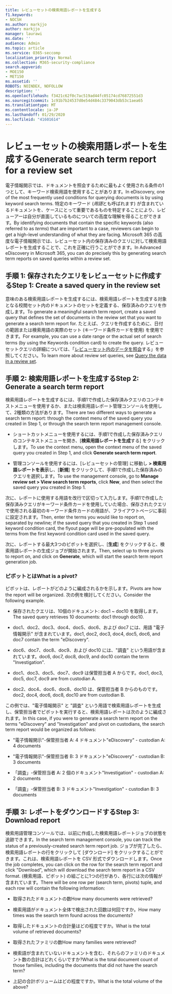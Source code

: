 ```yaml
---
title: レビューセットの検索用語レポートを生成する
f1.keywords:
- NOCSH
ms.author: markjjo
author: markjjo
manager: laurawi
ms.date: ''
audience: Admin
ms.topic: article
ms.service: O365-seccomp
localization_priority: Normal
ms.collection: M365-security-compliance
search.appverid:
- MOE150
- MET150
ms.assetid: ''
ROBOTS: NOINDEX, NOFOLLOW
description: ''
ms.openlocfilehash: f3421c62f0c7ac519ad44fc05174cd76872551d3
ms.sourcegitcommit: 1c91b7b24537d0e54d484c3379043db53c1aea65
ms.translationtype: MT
ms.contentlocale: ja-JP
ms.lasthandoff: 01/29/2020
ms.locfileid: "41601614"
---
```

# <a name="generate-search-term-report-for-a-review-set"></a><span data-ttu-id="b838f-102">レビューセットの検索用語レポートを生成する</span><span class="sxs-lookup"><span data-stu-id="b838f-102">Generate search term report for a review set</span></span>

<span data-ttu-id="b838f-103">電子情報開示では、ドキュメントを照会するために最もよく使用される条件の1つとして、キーワード検索用語を使用することがあります。</span><span class="sxs-lookup"><span data-stu-id="b838f-103">In eDiscovery, one of the most frequently used conditions for querying documents is by using keyword search terms.</span></span> <span data-ttu-id="b838f-104">特定のキーワード (*用語*とも呼ばれます) が含まれているドキュメントを、ケースにとって重要であるものを特定することにより、レビューアーは自分が直面しているものについての高度な理解を得ることができます。</span><span class="sxs-lookup"><span data-stu-id="b838f-104">By identifying documents that contain the specific keywords (also referred to as *terms*) that are important to a case, reviewers can begin to get a high-level understanding of what they are facing.</span></span> <span data-ttu-id="b838f-105">Microsoft 365 の高度な電子情報開示では、レビューセット内の保存済みのクエリに対して検索用語レポートを生成することで、これを正確に行うことができます。</span><span class="sxs-lookup"><span data-stu-id="b838f-105">In Advanced eDiscovery in Microsoft 365, you can do precisely this by generating search term reports on saved queries within a review set.</span></span>

## <a name="step-1-create-a-saved-query-in-the-review-set"></a><span data-ttu-id="b838f-106">手順 1: 保存されたクエリをレビューセットに作成する</span><span class="sxs-lookup"><span data-stu-id="b838f-106">Step 1: Create a saved query in the review set</span></span>

<span data-ttu-id="b838f-107">意味のある検索用語レポートを生成するには、検索用語レポートを生成する対象となる校閲セット内のドキュメントのセットを定義する、保存済みのクエリを作成します。</span><span class="sxs-lookup"><span data-stu-id="b838f-107">To generate a meaningful search term report, create a saved query that defines the set of documents in the review set that you want to generate a search term report for.</span></span> <span data-ttu-id="b838f-108">たとえば、クエリを作成するために、日付の範囲または検索用語の実際のセット (キーワード条件カードを使用) を使用できます。</span><span class="sxs-lookup"><span data-stu-id="b838f-108">For example, you can use a date range or the actual set of search terms (by using the Keywords condition card) to create the query.</span></span> <span data-ttu-id="b838f-109">レビューセットクエリの詳細については、「[レビューセット内のデータを照会](review-set-search.md)する」を参照してください。</span><span class="sxs-lookup"><span data-stu-id="b838f-109">To learn more about review set queries, see [Query the data in a review set](review-set-search.md).</span></span>

## <a name="step-2-generate-a-search-term-report"></a><span data-ttu-id="b838f-110">手順 2: 検索用語レポートを生成する</span><span class="sxs-lookup"><span data-stu-id="b838f-110">Step 2: Generate a search term report</span></span>

<span data-ttu-id="b838f-111">検索用語レポートを生成するには、手順1で作成した保存済みクエリのコンテキストメニューを使用するか、または検索用語レポート管理コンソールを使用して、2種類の方法があります。</span><span class="sxs-lookup"><span data-stu-id="b838f-111">There are two different ways to generate a search term report: through the context menu of the saved query you created in Step 1, or through the search term report management console.</span></span>

- <span data-ttu-id="b838f-112">ショートカットメニューを使用するには、手順1で作成した保存済みクエリのコンテキストメニューを開き、[**検索用語レポートを生成**する] をクリックします。</span><span class="sxs-lookup"><span data-stu-id="b838f-112">To use the context menu, open the context menu of the saved query you created in Step 1, and click **Generate search term report**.</span></span>

- <span data-ttu-id="b838f-113">管理コンソールを使用するには、[レビューセットの管理] に移動し **> 検索用語レポートを表示**し、[**新規**] をクリックして、手順1で作成した保存済みのクエリを選択します。</span><span class="sxs-lookup"><span data-stu-id="b838f-113">To use the management console, go to **Manage review set > View search term reports**, click **New**, and then select the saved query you created in Step 1.</span></span>

<span data-ttu-id="b838f-114">次に、レポートに使用する用語を改行で区切って入力します。手順1で作成した保存済みクエリがキーワード条件カードを使用していた場合、保存されたクエリで使用される最初のキーワード条件カードの用語が、フライアウトページに事前に設定されます。</span><span class="sxs-lookup"><span data-stu-id="b838f-114">Then, enter the terms you would like to report on, separated by newline; if the saved query that you created in Step 1 used keyword condition card, the flyout page will be pre-populated with the terms from the first keyword condition card used in the saved query.</span></span>

<span data-ttu-id="b838f-115">次に、レポートする最大3つのピボットを選択し、[**生成**] をクリックすると、検索用語レポートの生成ジョブが開始されます。</span><span class="sxs-lookup"><span data-stu-id="b838f-115">Then, select up to three pivots to report on, and click on **Generate**, which will start the search term report generation job.</span></span>

### <a name="what-is-a-pivot"></a><span data-ttu-id="b838f-116">ピボットとは</span><span class="sxs-lookup"><span data-stu-id="b838f-116">What is a pivot?</span></span>

<span data-ttu-id="b838f-117">ピボットは、レポートがどのように編成されるかを示します。</span><span class="sxs-lookup"><span data-stu-id="b838f-117">Pivots are how the report will be organized.</span></span> <span data-ttu-id="b838f-118">次の例を検討してください。</span><span class="sxs-lookup"><span data-stu-id="b838f-118">Consider the following example.</span></span>

- <span data-ttu-id="b838f-119">保存されたクエリは、10個のドキュメント: doc1 ~ doc10 を取得します。</span><span class="sxs-lookup"><span data-stu-id="b838f-119">The saved query retrieves 10 documents: doc1 through doc10.</span></span>

- <span data-ttu-id="b838f-120">doc1、doc2、doc3、doc4、doc5、doc6、および doc7 には、用語 "電子情報開示" が含まれています。</span><span class="sxs-lookup"><span data-stu-id="b838f-120">doc1, doc2, doc3, doc4, doc5, doc6, and doc7 contain the term "eDiscovery".</span></span>

- <span data-ttu-id="b838f-121">doc6、doc7、doc8、doc9、および doc10 には、"調査" という用語が含まれています。</span><span class="sxs-lookup"><span data-stu-id="b838f-121">doc6, doc7, doc8, doc9, and doc10 contain the term "Investigation".</span></span>

- <span data-ttu-id="b838f-122">doc1、doc3、doc5、doc7、doc9 は保管担当者 A からです。</span><span class="sxs-lookup"><span data-stu-id="b838f-122">doc1, doc3, doc5, doc7, doc9 are from custodian A.</span></span>

- <span data-ttu-id="b838f-123">doc2、doc4、doc6、doc8、doc10 は、保管担当者 B からのものです。</span><span class="sxs-lookup"><span data-stu-id="b838f-123">doc2, doc4, doc6, doc8, doc10 are from custodian B.</span></span>

<span data-ttu-id="b838f-124">この例では、"電子情報開示" と "調査" という用語で検索用語レポートを生成し、保管担当者でピボットを実行すると、検索用語レポートは次のように編成されます。</span><span class="sxs-lookup"><span data-stu-id="b838f-124">In this case, if you were to generate a search term report on the terms "eDiscovery" and "Investigation" and pivot on custodians, the search term report would be organized as follows:</span></span>

- <span data-ttu-id="b838f-125">"電子情報開示"-保管担当者 A: 4 ドキュメント</span><span class="sxs-lookup"><span data-stu-id="b838f-125">"eDiscovery" - custodian A: 4 documents</span></span>

- <span data-ttu-id="b838f-126">"電子情報開示"-保管担当者 B: 3 ドキュメント</span><span class="sxs-lookup"><span data-stu-id="b838f-126">"eDiscovery" - custodian B: 3 documents</span></span>

- <span data-ttu-id="b838f-127">「調査」-保管担当者 A: 2 個のドキュメント</span><span class="sxs-lookup"><span data-stu-id="b838f-127">"Investigation" - custodian A: 2 documents</span></span>

- <span data-ttu-id="b838f-128">「調査」-保管担当者 B: 3 ドキュメント</span><span class="sxs-lookup"><span data-stu-id="b838f-128">"Investigation" - custodian B: 3 documents</span></span>

## <a name="step-3-download-report"></a><span data-ttu-id="b838f-129">手順 3: レポートをダウンロードする</span><span class="sxs-lookup"><span data-stu-id="b838f-129">Step 3: Download report</span></span>

<span data-ttu-id="b838f-130">検索用語管理コンソールでは、以前に作成した検索用語レポートジョブの状態を追跡できます。</span><span class="sxs-lookup"><span data-stu-id="b838f-130">In the search term management console, you can track the status of a previously-created search term report job.</span></span> <span data-ttu-id="b838f-131">ジョブが完了したら、検索用語レポートの行をクリックして [ダウンロード] をクリックすることができます。これは、検索用語レポートを CSV 形式でダウンロードします。</span><span class="sxs-lookup"><span data-stu-id="b838f-131">Once the job completes, you can click on the row for the search term report and click "Download", which will download the search term report in a CSV format.</span></span> <span data-ttu-id="b838f-132">(検索用語、ピボット) の組ごとに1つの行があり、各行には次の情報が含まれています。</span><span class="sxs-lookup"><span data-stu-id="b838f-132">There will be one row per (search term, pivots) tuple, and each row will contain the following information:</span></span>

- <span data-ttu-id="b838f-133">取得されたドキュメントの数</span><span class="sxs-lookup"><span data-stu-id="b838f-133">How many documents were retrieved?</span></span>

- <span data-ttu-id="b838f-134">検索用語がドキュメント全体で検出された回数は何回ですか。</span><span class="sxs-lookup"><span data-stu-id="b838f-134">How many times was the search term found across the documents?</span></span>

- <span data-ttu-id="b838f-135">取得したドキュメントの合計量はどの程度ですか。</span><span class="sxs-lookup"><span data-stu-id="b838f-135">What is the total volume of retrieved documents?</span></span>

- <span data-ttu-id="b838f-136">取得されたファミリの数</span><span class="sxs-lookup"><span data-stu-id="b838f-136">How many families were retrieved?</span></span>

- <span data-ttu-id="b838f-137">検索語が含まれていないドキュメントを含む、それらのファミリのドキュメント数の合計はどれくらいですか?</span><span class="sxs-lookup"><span data-stu-id="b838f-137">What is the total document count of those families, including the documents that did not have the search term?</span></span>

- <span data-ttu-id="b838f-138">上記の合計ボリュームはどの程度ですか。</span><span class="sxs-lookup"><span data-stu-id="b838f-138">What is the total volume of the above?</span></span>